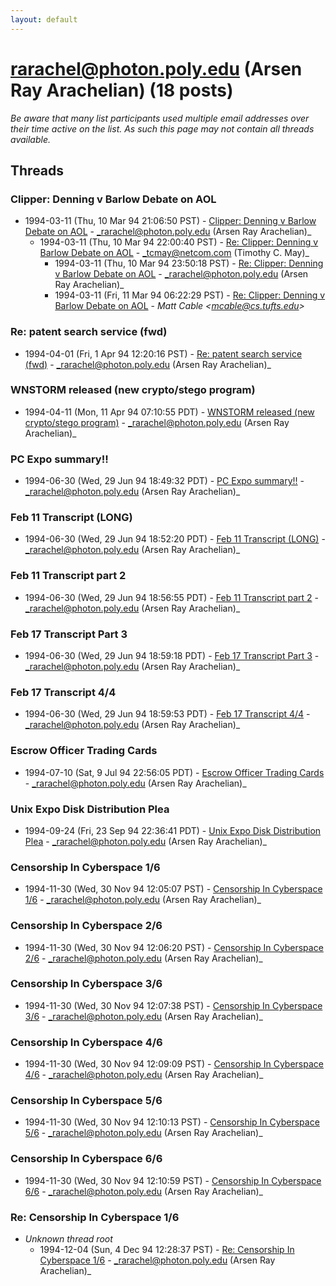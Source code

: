 ```yaml
---
layout: default
---
```


# rarachel@photon.poly.edu (Arsen Ray Arachelian) (18 posts)

_Be aware that many list participants used multiple email addresses over their time active on the list. As such this page may not contain all threads available._

## Threads

### Clipper: Denning v Barlow Debate on AOL
+ 1994-03-11 (Thu, 10 Mar 94 21:06:50 PST) - [Clipper: Denning v Barlow Debate on AOL](/archive/1994/03/d18bd81cf38d1dd66ea29fdc5176f8683ebe6f5c8f1a395a07fb40d08a3b9ac0) - _rarachel@photon.poly.edu (Arsen Ray Arachelian)_
  + 1994-03-11 (Thu, 10 Mar 94 22:00:40 PST) - [Re: Clipper: Denning v Barlow Debate on AOL](/archive/1994/03/a15d630b52da6dd7782035cec275fe58b0f3941cb2b077c5ee0c07c68baee65b) - _tcmay@netcom.com (Timothy C. May)_
    + 1994-03-11 (Thu, 10 Mar 94 23:50:18 PST) - [Re: Clipper: Denning v Barlow Debate on AOL](/archive/1994/03/7bf4e8d093ae0e979848871638e21ca9e87da8ee625bdce2578605922b5ee5e9) - _rarachel@photon.poly.edu (Arsen Ray Arachelian)_
    + 1994-03-11 (Fri, 11 Mar 94 06:22:29 PST) - [Re: Clipper: Denning v Barlow Debate on AOL](/archive/1994/03/5b538895cb368ee67e7d282a65f65ed96b5bda8546a3b13d9758f917a43637b3) - _Matt Cable \<mcable@cs.tufts.edu\>_

### Re: patent search service (fwd)
+ 1994-04-01 (Fri, 1 Apr 94 12:20:16 PST) - [Re: patent search service (fwd)](/archive/1994/04/2ce9e8a312ba28460ad70347f1bd66c75f3f935a44ab5e1331410c376d6b9543) - _rarachel@photon.poly.edu (Arsen Ray Arachelian)_

### WNSTORM released (new crypto/stego program)
+ 1994-04-11 (Mon, 11 Apr 94 07:10:55 PDT) - [WNSTORM released (new crypto/stego program)](/archive/1994/04/0937af0b7e3f1b2479f4d57e64f766f58ad4f87c8e27c6be96fea6c4f53e4b01) - _rarachel@photon.poly.edu (Arsen Ray Arachelian)_

### PC Expo summary!!
+ 1994-06-30 (Wed, 29 Jun 94 18:49:32 PDT) - [PC Expo summary!!](/archive/1994/06/a78bdfde2fba38b224c1dadf0ef612f99331edef9bc49900f97b07a1ecb8f82a) - _rarachel@photon.poly.edu (Arsen Ray Arachelian)_

### Feb 11 Transcript (LONG)
+ 1994-06-30 (Wed, 29 Jun 94 18:52:20 PDT) - [Feb 11 Transcript (LONG)](/archive/1994/06/60b338d7bc583eeacd0c9efd1a093b6c6ffe810df503afd28c841ba983fae9b1) - _rarachel@photon.poly.edu (Arsen Ray Arachelian)_

### Feb 11 Transcript part 2
+ 1994-06-30 (Wed, 29 Jun 94 18:56:55 PDT) - [Feb 11 Transcript part 2](/archive/1994/06/6bba753c2a59f57fd055cc0388165fef0e7c094714398be1ae560de5db2bb03c) - _rarachel@photon.poly.edu (Arsen Ray Arachelian)_

### Feb 17 Transcript Part 3
+ 1994-06-30 (Wed, 29 Jun 94 18:59:18 PDT) - [Feb 17 Transcript Part 3](/archive/1994/06/9a3f74ec2ecc4c68a9d4bf11efdfa96a88fc4a9ceaf8a9dba1bb10606d23b2c9) - _rarachel@photon.poly.edu (Arsen Ray Arachelian)_

### Feb 17 Transcript 4/4
+ 1994-06-30 (Wed, 29 Jun 94 18:59:53 PDT) - [Feb 17 Transcript 4/4](/archive/1994/06/bba5d336a8d9625e0553325a97b4e7d15b7b5b2e19cb71cbbef80230696c109d) - _rarachel@photon.poly.edu (Arsen Ray Arachelian)_

### Escrow Officer Trading Cards <fwd>
+ 1994-07-10 (Sat, 9 Jul 94 22:56:05 PDT) - [Escrow Officer Trading Cards <fwd>](/archive/1994/07/c4a8569d8f19af304858b31ac4d22bc1f3a6a03a2dc9e5c70481ab374465e276) - _rarachel@photon.poly.edu (Arsen Ray Arachelian)_

### Unix Expo Disk Distribution Plea
+ 1994-09-24 (Fri, 23 Sep 94 22:36:41 PDT) - [Unix Expo Disk Distribution Plea](/archive/1994/09/d0e8f8255f718a5835efbf5bce0a5b1ce51a6c1e00c4959a48546ce0b41e0a83) - _rarachel@photon.poly.edu (Arsen Ray Arachelian)_

### Censorship In Cyberspace 1/6
+ 1994-11-30 (Wed, 30 Nov 94 12:05:07 PST) - [Censorship In Cyberspace 1/6](/archive/1994/11/a7934555044a2e0cf2c8a6b82775f488a832dd55104a92254378c60d54d69c7b) - _rarachel@photon.poly.edu (Arsen Ray Arachelian)_

### Censorship In Cyberspace 2/6
+ 1994-11-30 (Wed, 30 Nov 94 12:06:20 PST) - [Censorship In Cyberspace 2/6](/archive/1994/11/8e58ae198ab3d81a12f0bf4d98cf4c438eb4529b6e06ad0b86dd9e11da93ff9a) - _rarachel@photon.poly.edu (Arsen Ray Arachelian)_

### Censorship In Cyberspace 3/6
+ 1994-11-30 (Wed, 30 Nov 94 12:07:38 PST) - [Censorship In Cyberspace 3/6](/archive/1994/11/4ef79a50c4c4b3f1ecd2f954340e6f5bc31081093a42ffd10d8a35939952f58f) - _rarachel@photon.poly.edu (Arsen Ray Arachelian)_

### Censorship In Cyberspace 4/6
+ 1994-11-30 (Wed, 30 Nov 94 12:09:09 PST) - [Censorship In Cyberspace 4/6](/archive/1994/11/c0250afb499ff499d32d8a6b2e8ff09e7dd1d67e10a68ef64d6a1ebfaa97161f) - _rarachel@photon.poly.edu (Arsen Ray Arachelian)_

### Censorship In Cyberspace 5/6
+ 1994-11-30 (Wed, 30 Nov 94 12:10:13 PST) - [Censorship In Cyberspace 5/6](/archive/1994/11/a38cb8edb63f9c39b97c5c1beb2f062c4e1a9049c68b89e0415d40dbba720b8f) - _rarachel@photon.poly.edu (Arsen Ray Arachelian)_

### Censorship In Cyberspace 6/6
+ 1994-11-30 (Wed, 30 Nov 94 12:10:59 PST) - [Censorship In Cyberspace 6/6](/archive/1994/11/078404e3f3b29f5f4ba1adaaa34c6f9d22b2695e988f1c28bc11f4fd69cdf52e) - _rarachel@photon.poly.edu (Arsen Ray Arachelian)_

### Re: Censorship In Cyberspace 1/6
+ _Unknown thread root_
  + 1994-12-04 (Sun, 4 Dec 94 12:28:37 PST) - [Re: Censorship In Cyberspace 1/6](/archive/1994/12/2bdf11c37a80dac46d6750c8e015e588ee436c52902da70819f3a0d99634fcdd) - _rarachel@photon.poly.edu (Arsen Ray Arachelian)_

